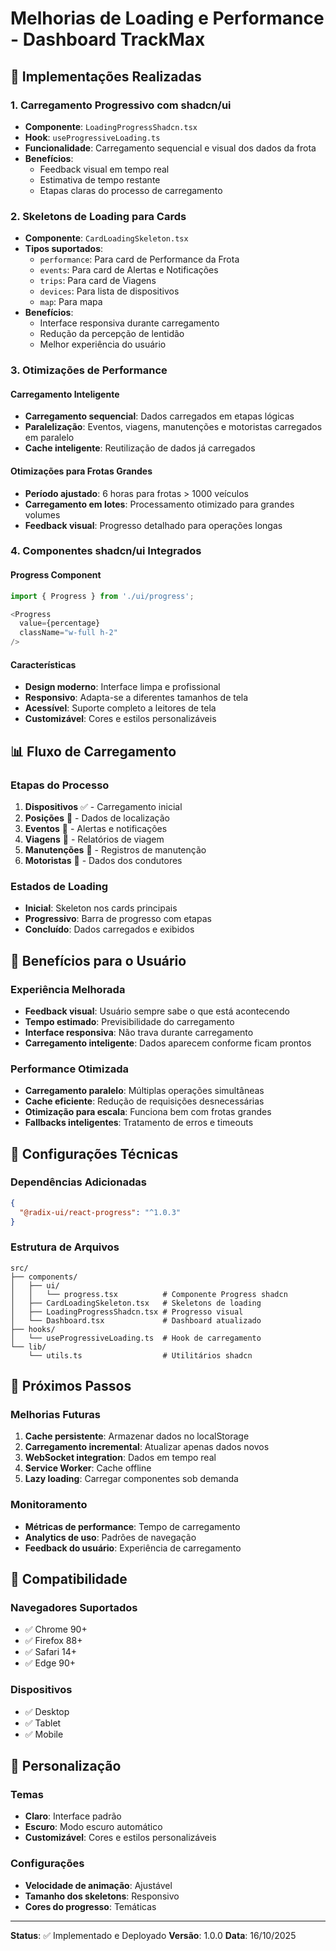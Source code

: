 # Melhorias de Loading e Performance - Dashboard TrackMax

## 🚀 Implementações Realizadas

### 1. **Carregamento Progressivo com shadcn/ui**
- **Componente**: `LoadingProgressShadcn.tsx`
- **Hook**: `useProgressiveLoading.ts`
- **Funcionalidade**: Carregamento sequencial e visual dos dados da frota
- **Benefícios**: 
  - Feedback visual em tempo real
  - Estimativa de tempo restante
  - Etapas claras do processo de carregamento

### 2. **Skeletons de Loading para Cards**
- **Componente**: `CardLoadingSkeleton.tsx`
- **Tipos suportados**: 
  - `performance`: Para card de Performance da Frota
  - `events`: Para card de Alertas e Notificações
  - `trips`: Para card de Viagens
  - `devices`: Para lista de dispositivos
  - `map`: Para mapa
- **Benefícios**:
  - Interface responsiva durante carregamento
  - Redução da percepção de lentidão
  - Melhor experiência do usuário

### 3. **Otimizações de Performance**

#### Carregamento Inteligente
- **Carregamento sequencial**: Dados carregados em etapas lógicas
- **Paralelização**: Eventos, viagens, manutenções e motoristas carregados em paralelo
- **Cache inteligente**: Reutilização de dados já carregados

#### Otimizações para Frotas Grandes
- **Período ajustado**: 6 horas para frotas > 1000 veículos
- **Carregamento em lotes**: Processamento otimizado para grandes volumes
- **Feedback visual**: Progresso detalhado para operações longas

### 4. **Componentes shadcn/ui Integrados**

#### Progress Component
```typescript
import { Progress } from './ui/progress';

<Progress 
  value={percentage} 
  className="w-full h-2"
/>
```

#### Características
- **Design moderno**: Interface limpa e profissional
- **Responsivo**: Adapta-se a diferentes tamanhos de tela
- **Acessível**: Suporte completo a leitores de tela
- **Customizável**: Cores e estilos personalizáveis

## 📊 Fluxo de Carregamento

### Etapas do Processo
1. **Dispositivos** ✅ - Carregamento inicial
2. **Posições** 🔄 - Dados de localização
3. **Eventos** 🔄 - Alertas e notificações
4. **Viagens** 🔄 - Relatórios de viagem
5. **Manutenções** 🔄 - Registros de manutenção
6. **Motoristas** 🔄 - Dados dos condutores

### Estados de Loading
- **Inicial**: Skeleton nos cards principais
- **Progressivo**: Barra de progresso com etapas
- **Concluído**: Dados carregados e exibidos

## 🎯 Benefícios para o Usuário

### Experiência Melhorada
- **Feedback visual**: Usuário sempre sabe o que está acontecendo
- **Tempo estimado**: Previsibilidade do carregamento
- **Interface responsiva**: Não trava durante carregamento
- **Carregamento inteligente**: Dados aparecem conforme ficam prontos

### Performance Otimizada
- **Carregamento paralelo**: Múltiplas operações simultâneas
- **Cache eficiente**: Redução de requisições desnecessárias
- **Otimização para escala**: Funciona bem com frotas grandes
- **Fallbacks inteligentes**: Tratamento de erros e timeouts

## 🔧 Configurações Técnicas

### Dependências Adicionadas
```json
{
  "@radix-ui/react-progress": "^1.0.3"
}
```

### Estrutura de Arquivos
```
src/
├── components/
│   ├── ui/
│   │   └── progress.tsx          # Componente Progress shadcn
│   ├── CardLoadingSkeleton.tsx   # Skeletons de loading
│   ├── LoadingProgressShadcn.tsx # Progresso visual
│   └── Dashboard.tsx             # Dashboard atualizado
├── hooks/
│   └── useProgressiveLoading.ts  # Hook de carregamento
└── lib/
    └── utils.ts                  # Utilitários shadcn
```

## 🚀 Próximos Passos

### Melhorias Futuras
1. **Cache persistente**: Armazenar dados no localStorage
2. **Carregamento incremental**: Atualizar apenas dados novos
3. **WebSocket integration**: Dados em tempo real
4. **Service Worker**: Cache offline
5. **Lazy loading**: Carregar componentes sob demanda

### Monitoramento
- **Métricas de performance**: Tempo de carregamento
- **Analytics de uso**: Padrões de navegação
- **Feedback do usuário**: Experiência de carregamento

## 📱 Compatibilidade

### Navegadores Suportados
- ✅ Chrome 90+
- ✅ Firefox 88+
- ✅ Safari 14+
- ✅ Edge 90+

### Dispositivos
- ✅ Desktop
- ✅ Tablet
- ✅ Mobile

## 🎨 Personalização

### Temas
- **Claro**: Interface padrão
- **Escuro**: Modo escuro automático
- **Customizável**: Cores e estilos personalizáveis

### Configurações
- **Velocidade de animação**: Ajustável
- **Tamanho dos skeletons**: Responsivo
- **Cores do progresso**: Temáticas

---

**Status**: ✅ Implementado e Deployado
**Versão**: 1.0.0
**Data**: 16/10/2025



